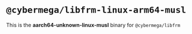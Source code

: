 # `@cybermega/libfrm-linux-arm64-musl`

This is the **aarch64-unknown-linux-musl** binary for `@cybermega/libfrm`
